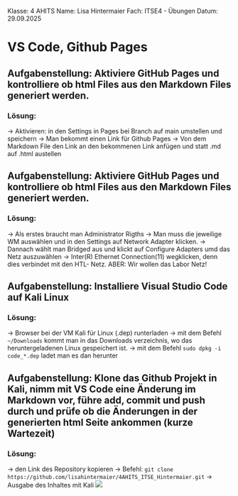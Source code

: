 Klasse: 4 AHITS
Name: Lisa Hintermaier
Fach: ITSE4 - Übungen
Datum: 29.09.2025

# VS Code, Github Pages 

## Aufgabenstellung: Aktiviere GitHub Pages und kontrolliere ob html Files aus den Markdown Files generiert werden.
### Lösung: 
-> Aktivieren: in den Settings in Pages bei Branch auf main umstellen und speichern
-> Man bekommt einen Link für Github Pages
-> Von dem Markdown File den Link an den bekommenen Link anfügen und statt .md auf .html austellen

## Aufgabenstellung: Aktiviere GitHub Pages und kontrolliere ob html Files aus den Markdown Files generiert werden.
### Lösung: 
-> Als erstes braucht man Administrator Rigths 
-> Man muss die jeweilige WM auswählen und in den Settings auf Network Adapter klicken.
-> Dannach wählt man Bridged aus und klickt auf Configure Adapters umd das Netz auszuwählen
-> Inter(R) Ethernet Connection(11) wegklicken, denn dies verbindet mit den HTL- Netz. ABER: Wir wollen das Labor Netz!

## Aufgabenstellung: Installiere Visual Studio Code auf Kali Linux
### Lösung: 
-> Browser bei der VM Kali für Linux (.dep) runterladen
-> mit dem Befehl `~/Downloads` kommt man in das Downloads verzeichnis, wo das heruntergeladenen Linux gespeichert ist.
-> mit dem Befehl `sudo dpkg -i code_*.dep` ladet man es dan herunter 

## Aufgabenstellung: Klone das Github Projekt in Kali, nimm mit VS Code eine Änderung im Markdown vor, führe add, commit und push durch und prüfe ob die Änderungen in der generierten html Seite ankommen (kurze Wartezeit)
### Lösung: 
-> den Link des Repository kopieren
-> Befehl:  `git clone https://github.com/lisahintermaier/4AHITS_ITSE_Hintermaier.git`
-> Ausgabe des Inhaltes mit Kali
![](https://github.com/user-attachments/assets/1957a5a4-257a-4b2f-bf5b-4c009937a423)
